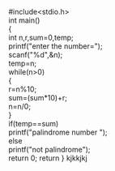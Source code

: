 #include<stdio.h>  
int main()    
{    
int n,r,sum=0,temp;    
printf("enter the number=");    
scanf("%d",&n);    
temp=n;    
while(n>0)    
{    
r=n%10;    
sum=(sum*10)+r;    
n=n/0;    
}    
if(temp==sum)    
printf("palindrome number ");    
else    
printf("not palindrome");   
return 0;
return
}
kjkkjkj   

